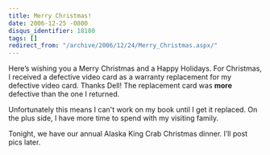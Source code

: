 ```yaml
---
title: Merry Christmas!
date: 2006-12-25 -0800
disqus_identifier: 18180
tags: []
redirect_from: "/archive/2006/12/24/Merry_Christmas.aspx/"
---
```


Here’s wishing you a Merry Christmas and a Happy Holidays. For
Christmas, I received a defective video card as a warranty replacement
for my defective video card. Thanks Dell! The replacement card was
**more** defective than the one I returned.

Unfortunately this means I can't work on my book until I get it
replaced. On the plus side, I have more time to spend with my visiting
family.

Tonight, we have our annual Alaska King Crab Christmas dinner. I’ll post
pics later.

